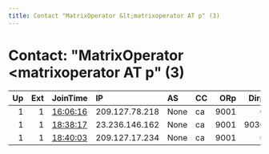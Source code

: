 ```yaml
---
title: Contact "MatrixOperator &lt;matrixoperator AT p" (3)
---
```


# Contact: "MatrixOperator &lt;matrixoperator AT p" (3)

|   Up |   Ext | JoinTime                                                                                            | IP             | AS   | CC   |   ORp |   Dirp | OS    | Version   | Nickname     |   eFamMembers |
|-----:|------:|:----------------------------------------------------------------------------------------------------|:---------------|:-----|:-----|------:|-------:|:------|:----------|:-------------|--------------:|
|    1 |     1 | [16:06:16](https://metrics.torproject.org/rs.html#details/B59AC267BAB2A1C3D5E2A95DA93ABA02D24FD239) | 209.127.78.218 | None | ca   |  9001 |      0 | Linux | 0.4.5.10  | matrix476    |             1 |
|    1 |     1 | [18:38:17](https://metrics.torproject.org/rs.html#details/1F7DA50F56BC174936020A076A413787F303FFF2) | 23.236.146.162 | None | ca   |  9001 |   9030 | Linux | 0.4.5.10  | unimatrix001 |             2 |
|    1 |     1 | [18:40:03](https://metrics.torproject.org/rs.html#details/EAB6FD566FA096AE19A606371C48C62845336666) | 209.127.17.234 | None | ca   |  9001 |      0 | Linux | 0.4.5.7   | matrix421    |             2 |
